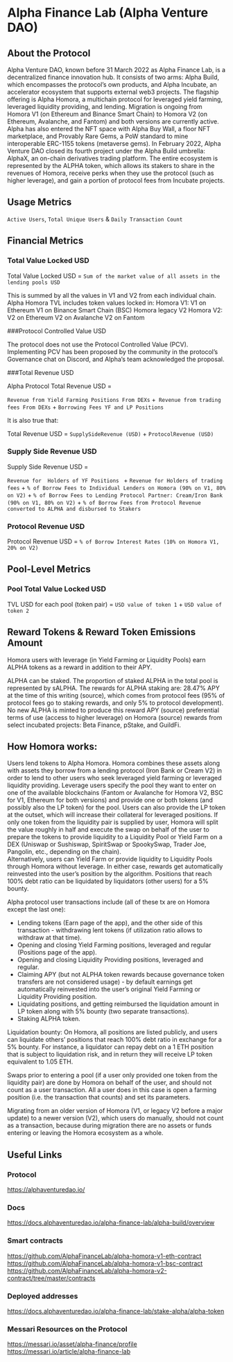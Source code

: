 # Alpha Finance Lab (Alpha Venture DAO)

## About the Protocol

Alpha Venture DAO, known before 31 March 2022 as Alpha Finance Lab, is a decentralized finance innovation hub. It consists of two arms: Alpha Build, which encompasses the protocol’s own products, and Alpha Incubate, an accelerator ecosystem that supports external web3 projects. The flagship offering is Alpha Homora, a multichain protocol for leveraged yield farming, leveraged liquidity providing, and lending. Migration is ongoing from Homora V1 (on Ethereum and Binance Smart Chain) to Homora V2 (on Ethereum, Avalanche, and Fantom) and both versions are currently active. Alpha has also entered the NFT space with Alpha Buy Wall, a floor NFT marketplace, and Provably Rare Gems, a PoW standard to mine interoperable ERC-1155 tokens (metaverse gems). In February 2022, Alpha Venture DAO closed its fourth project under the Alpha Build umbrella: AlphaX, an on-chain derivatives trading platform. The entire ecosystem is represented by the ALPHA token, which allows its stakers to share in the revenues of Homora, receive perks when they use the protocol (such as higher leverage), and gain a portion of protocol fees from Incubate projects.

## Usage Metrics

`Active Users`, `Total Unique Users` & `Daily Transaction Count`

## Financial Metrics

### Total Value Locked USD

Total Value Locked USD = `Sum of the market value of all assets in the lending pools USD`

This is summed by all the values in V1 and V2 from each individual chain. Alpha Homora TVL includes token values locked in:
Homora V1:
V1 on Ethereum
V1 on Binance Smart Chain (BSC)
Homora legacy V2
Homora V2:
V2 on Ethereum
V2 on Avalanche
V2 on Fantom

###Protocol Controlled Value USD

The protocol does not use the Protocol Controlled Value (PCV). Implementing PCV has been proposed by the community in the protocol’s Governance chat on Discord, and Alpha’s team acknowledged the proposal.

###Total Revenue USD

Alpha Protocol Total Revenue USD =

`Revenue from Yield Farming Positions From DEXs` +` Revenue from trading fees From DEXs` + `Borrowing Fees YF and LP Positions`

It is also true that:

Total Revenue USD = `SupplySideRevenue (USD)` + `ProtocolRevenue (USD)`

### Supply Side Revenue USD

Supply Side Revenue USD =

`Revenue for  Holders of YF Positions ` + `Revenue for Holders of trading fees` + `% of Borrow Fees to Individual Lenders on Homora (90% on V1, 80% on V2)` + `% of Borrow Fees to Lending Protocol Partner: Cream/Iron Bank (90% on V1, 80% on V2)` + `% of Borrow Fees from Protocol Revenue converted to ALPHA and disbursed to Stakers`

### Protocol Revenue USD

Protocol Revenue USD = `% of Borrow Interest Rates (10% on Homora V1, 20% on V2)`

## Pool-Level Metrics

### Pool Total Value Locked USD

TVL USD for each pool (token pair) = `USD value of token 1` + `USD value of token 2`

## Reward Tokens & Reward Token Emissions Amount

Homora users with leverage (in Yield Farming or Liquidity Pools) earn ALPHA tokens as a reward in addition to their APY.

ALPHA can be staked. The proportion of staked ALPHA in the total pool is represented by sALPHA. The rewards for ALPHA staking are:
28.47% APY at the time of this writing (source), which comes from protocol fees (95% of protocol fees go to staking rewards, and only 5% to protocol development). No new ALPHA is minted to produce this reward APY (source)
preferential terms of use (access to higher leverage) on Homora (source)
rewards from select incubated projects: Beta Finance, pStake, and GuildFi.

## How Homora works:

Users lend tokens to Alpha Homora. Homora combines these assets along with assets they borrow from a lending protocol (Iron Bank or Cream V2) in order to lend to other users who seek leveraged yield farming or leveraged liquidity providing.
Leverage users specify the pool they want to enter on one of the available blockchains (Fantom or Avalanche for Homora V2, BSC for V1, Ethereum for both versions) and provide one or both tokens (and possibly also the LP token) for the pool. Users can also provide the LP token at the outset, which will increase their collateral for leveraged positions. If only one token from the liquidity pair is supplied by user, Homora will split the value roughly in half and execute the swap on behalf of the user to prepare the tokens to provide liquidity to a Liquidity Pool or Yield Farm on a DEX (Uniswap or Sushiswap, SpiritSwap or SpookySwap, Trader Joe, Pangolin, etc., depending on the chain).  
Alternatively, users can Yield Farm or provide liquidity to Liquidity Pools through Homora without leverage. In either case, rewards get automatically reinvested into the user’s position by the algorithm.
Positions that reach 100% debt ratio can be liquidated by liquidators (other users) for a 5% bounty.

Alpha protocol user transactions include (all of these tx are on Homora except the last one):

- Lending tokens (Earn page of the app), and the other side of this transaction - withdrawing lent tokens (if utilization ratio allows to withdraw at that time).
- Opening and closing Yield Farming positions, leveraged and regular (Positions page of the app).
- Opening and closing Liquidity Providing positions, leveraged and regular.
- Claiming APY (but not ALPHA token rewards because governance token transfers are not considered usage) - by default earnings get automatically reinvested into the user’s original Yield Farming or Liquidity Providing position.
- Liquidating positions, and getting reimbursed the liquidation amount in LP token along with 5% bounty (two separate transactions).
- Staking ALPHA token.

Liquidation bounty: On Homora, all positions are listed publicly, and users can liquidate others’ positions that reach 100% debt ratio in exchange for a 5% bounty. For instance, a liquidator can repay debt on a 1 ETH position that is subject to liquidation risk, and in return they will receive LP token equivalent to 1.05 ETH.

Swaps prior to entering a pool (if a user only provided one token from the liquidity pair) are done by Homora on behalf of the user, and should not count as a user transaction. All a user does in this case is open a farming position (i.e. the transaction that counts) and set its parameters.

Migrating from an older version of Homora (V1, or legacy V2 before a major update) to a newer version (V2), which users do manually, should not count as a transaction, because during migration there are no assets or funds entering or leaving the Homora ecosystem as a whole.

## Useful Links

### Protocol

https://alphaventuredao.io/

### Docs

https://docs.alphaventuredao.io/alpha-finance-lab/alpha-build/overview

### Smart contracts

https://github.com/AlphaFinanceLab/alpha-homora-v1-eth-contract
https://github.com/AlphaFinanceLab/alpha-homora-v1-bsc-contract
https://github.com/AlphaFinanceLab/alpha-homora-v2-contract/tree/master/contracts

### Deployed addresses

https://docs.alphaventuredao.io/alpha-finance-lab/stake-alpha/alpha-token

### Messari Resources on the Protocol

https://messari.io/asset/alpha-finance/profile
https://messari.io/article/alpha-finance-lab
